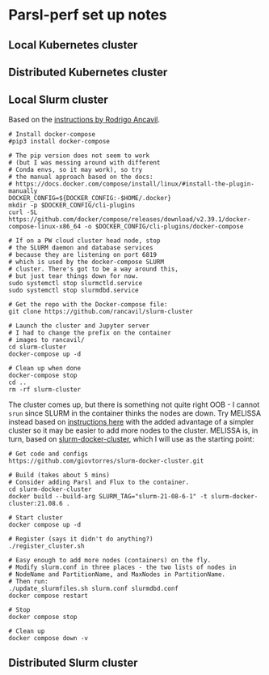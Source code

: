 # Parsl-perf set up notes

## Local Kubernetes cluster

## Distributed Kubernetes cluster

## Local Slurm cluster

Based on the [instructions by Rodrigo Ancavil](https://medium.com/analytics-vidhya/slurm-cluster-with-docker-9f242deee601). 
```
# Install docker-compose
#pip3 install docker-compose

# The pip version does not seem to work
# (but I was messing around with different
# Conda envs, so it may work), so try
# the manual approach based on the docs:
# https://docs.docker.com/compose/install/linux/#install-the-plugin-manually
DOCKER_CONFIG=${DOCKER_CONFIG:-$HOME/.docker}
mkdir -p $DOCKER_CONFIG/cli-plugins
curl -SL https://github.com/docker/compose/releases/download/v2.39.1/docker-compose-linux-x86_64 -o $DOCKER_CONFIG/cli-plugins/docker-compose

# If on a PW cloud cluster head node, stop
# the SLURM daemon and database services
# because they are listening on port 6819
# which is used by the docker-compose SLURM
# cluster. There's got to be a way around this,
# but just tear things down for now.
sudo systemctl stop slurmctld.service
sudo systemctl stop slurmdbd.service

# Get the repo with the Docker-compose file:
git clone https://github.com/rancavil/slurm-cluster

# Launch the cluster and Jupyter server
# I had to change the prefix on the container
# images to rancavil/
cd slurm-cluster
docker-compose up -d

# Clean up when done
docker-compose stop
cd ..
rm -rf slurm-cluster
```
The cluster comes up, but there is something not quite right OOB - I cannot `srun`
since SLURM in the container thinks the nodes are down.  Try MELISSA instead
based on [instructions here](https://melissa.gitlabpages.inria.fr/melissa/creating-a-slurm-docker-cluster/) 
with the added advantage of a simpler cluster so it may be easier to add more nodes
to the cluster. MELISSA is, in turn, based on [slurm-docker-cluster](https://github.com/giovtorres/slurm-docker-cluster.git),
which I will use as the starting point:
```
# Get code and configs
https://github.com/giovtorres/slurm-docker-cluster.git

# Build (takes about 5 mins)
# Consider adding Parsl and Flux to the container.
cd slurm-docker-cluster
docker build --build-arg SLURM_TAG="slurm-21-08-6-1" -t slurm-docker-cluster:21.08.6 .

# Start cluster
docker compose up -d

# Register (says it didn't do anything?)
./register_cluster.sh

# Easy enough to add more nodes (containers) on the fly.
# Modify slurm.conf in three places - the two lists of nodes in 
# NodeName and PartitionName, and MaxNodes in PartitionName.
# Then run:
./update_slurmfiles.sh slurm.conf slurmdbd.conf
docker compose restart

# Stop
docker compose stop

# Clean up
docker compose down -v
```

## Distributed Slurm cluster
